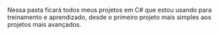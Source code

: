 Nessa pasta ficará todos meus projetos em C# que estou usando para treinamento e aprendizado, desde o primeiro projeto mais simples aos projetos mais avançados.
